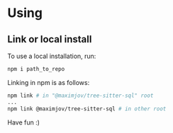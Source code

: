# Using

## Link or local install
To use a local installation, run:
```bash
npm i path_to_repo
```

Linking in npm is as follows:
```bash
npm link # in "@maximjov/tree-sitter-sql" root
...
npm link @maximjov/tree-sitter-sql # in other root
```

Have fun :)